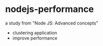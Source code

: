 # nodejs-performance
a study from "Node JS: Advanced concepts"
 - clustering application
 - improve performance
